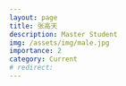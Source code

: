```yaml
---
layout: page
title: 张高天
description: Master Student
img: /assets/img/male.jpg
importance: 2
category: Current
# redirect: 
---
```

